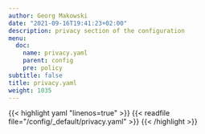 ```yaml
---
author: Georg Makowski
date: "2021-09-16T19:41:23+02:00"
description: privacy section of the configuration
menu:
  doc:
    name: privacy.yaml
    parent: config
    pre: policy
subtitle: false
title: privacy.yaml
weight: 1035
---
```


{{< highlight yaml "linenos=true" >}}
{{< readfile file="/config/_default/privacy.yaml" >}}
{{< /highlight >}}
